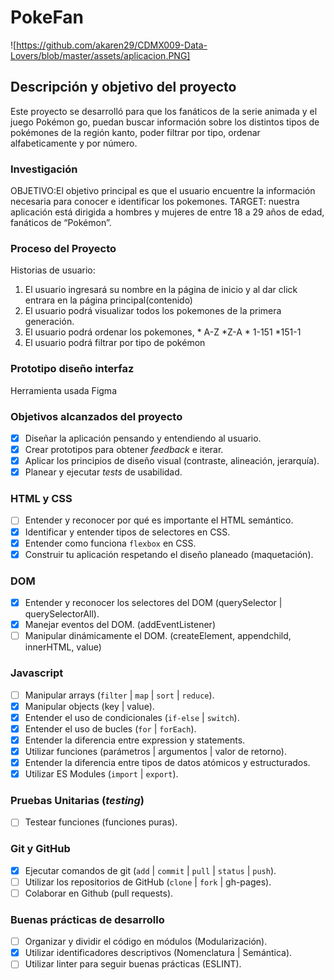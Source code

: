 # PokeFan
![https://github.com/akaren29/CDMX009-Data-Lovers/blob/master/assets/aplicacion.PNG]

## Descripción y objetivo del proyecto
Este proyecto se desarrolló para que los fanáticos de la serie animada y el juego Pokémon go, puedan buscar información sobre los distintos tipos de pokémones de la región kanto, poder filtrar por tipo, ordenar alfabeticamente y por número.

### Investigación
OBJETIVO:El objetivo principal es que el usuario encuentre la información necesaria para conocer e identificar los pokemones.
TARGET: nuestra aplicación está dirigida a hombres y mujeres de entre 18 a 29 años de edad, fanáticos de “Pokémon”.


### Proceso del Proyecto
Historias de usuario:
1. El usuario ingresará su nombre en la página de inicio y al dar click entrara en la página principal(contenido)
2. El usuario podrá visualizar todos los pokemones de la primera generación.
3. El usuario podrá ordenar los pokemones, * A-Z *Z-A * 1-151 *151-1
4. El usuario podrá filtrar por tipo de pokémon

### Prototipo diseño interfaz 
Herramienta usada Figma




### Objetivos alcanzados del proyecto

- [x] Diseñar la aplicación pensando y entendiendo al usuario.
- [x] Crear prototipos para obtener _feedback_ e iterar.
- [x] Aplicar los principios de diseño visual (contraste, alineación, jerarquía).
- [x] Planear y ejecutar _tests_ de usabilidad.

### HTML y CSS

- [ ] Entender y reconocer por qué es importante el HTML semántico.
- [x] Identificar y entender tipos de selectores en CSS.
- [x] Entender como funciona `flexbox` en CSS.
- [x] Construir tu aplicación respetando el diseño planeado (maquetación).

### DOM

- [x] Entender y reconocer los selectores del DOM (querySelector | querySelectorAll).
- [x] Manejar eventos del DOM. (addEventListener)
- [ ] Manipular dinámicamente el DOM. (createElement, appendchild, innerHTML, value)

### Javascript

- [ ] Manipular arrays (`filter` | `map` | `sort` | `reduce`).
- [x] Manipular objects (key | value).
- [x] Entender el uso de condicionales (`if-else` | `switch`).
- [x] Entender el uso de bucles (`for` | `forEach`).
- [x] Entender la diferencia entre expression y statements.
- [x] Utilizar funciones (parámetros | argumentos | valor de retorno).
- [x] Entender la diferencia entre tipos de datos atómicos y estructurados.
- [x] Utilizar ES Modules (`import` | `export`).

### Pruebas Unitarias (_testing_)
- [ ] Testear funciones (funciones puras).

### Git y GitHub
- [x] Ejecutar comandos de git (`add` | `commit` | `pull` | `status` | `push`).
- [ ] Utilizar los repositorios de GitHub (`clone` | `fork` | gh-pages).
- [ ] Colaborar en Github (pull requests).

### Buenas prácticas de desarrollo
- [ ] Organizar y dividir el código en módulos (Modularización).
- [x] Utilizar identificadores descriptivos (Nomenclatura | Semántica).
- [ ] Utilizar linter para seguir buenas prácticas (ESLINT).
